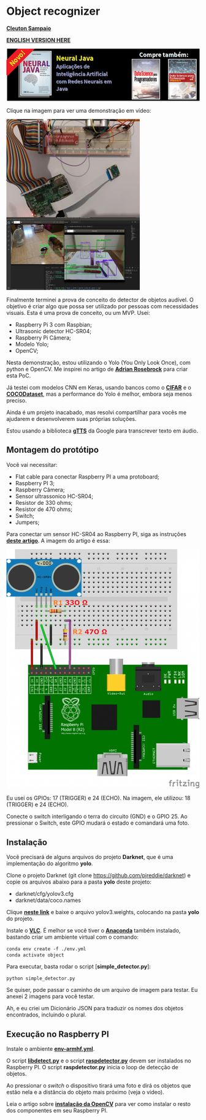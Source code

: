 # Object recognizer

[**Cleuton Sampaio**](https://github.com/cleuton)

[**ENGLISH VERSION HERE**](./english.md)

[![](./banner_livros2.png)](https://www.lcm.com.br/site/#livros/busca?term=cleuton)

Clique na imagem para ver uma demonstração em vídeo: 

[![](./results.jpg)](https://youtu.be/_JvOQqQVYdc)

Finalmente terminei a prova de conceito do detector de objetos audível. O objetivo é criar algo que possa ser utilizado por pessoas com necessidades visuais. Esta é uma prova de conceito, ou um MVP. Usei:

- Raspberry Pi 3 com Raspbian;
- Ultrasonic detector HC-SR04;
- Raspberry Pi Câmera;
- Modelo Yolo;
- OpenCV;

Nesta demonstração, estou utilizando o Yolo (You Only Look Once), com python e OpenCV. Me inspirei no artigo de [**Adrian Rosebrock**](https://www.pyimagesearch.com/2018/11/12/yolo-object-detection-with-opencv/) para criar esta PoC. 

Já testei com modelos CNN em Keras, usando bancos como o [**CIFAR**](https://www.cs.toronto.edu/~kriz/cifar.html) e o [**COCODataset**](http://cocodataset.org/#home), mas a performance do Yolo é melhor, embora seja menos preciso. 

Ainda é um projeto inacabado, mas resolvi compartilhar para vocês me ajudarem e desenvolverem suas próprias soluções. 

Estou usando a biblioteca [**gTTS**](https://gtts.readthedocs.io/en/latest/) da Google para transcrever texto em áudio. 

## Montagem do protótipo

Você vai necessitar: 
- Flat cable para conectar Raspberry PI a uma protoboard;
- Raspberry PI 3;
- Raspberry Câmera;
- Sensor ultrassonico HC-SR04;
- Resistor de 330 ohms;
- Resistor de 470 ohms; 
- Switch;
- Jumpers;

Para conectar um sensor HC-SR04 ao Raspberry PI, siga as instruções [**deste artigo**](https://tutorials-raspberrypi.com/raspberry-pi-ultrasonic-sensor-hc-sr04/). A imagem do artigo é essa: 

![](./ultrasonic.png)

Eu usei os GPIOs: 17 (TRIGGER) e 24 (ECHO). Na imagem, ele utilizou: 18 (TRIGGER) e 24 (ECHO).

Conecte o switch interligando o terra do circuito (GND) e o GPIO 25. Ao pressionar o Switch, este GPIO mudará o estado e comandará uma foto. 

## Instalação

Você precisará de alguns arquivos do projeto **Darknet**, que é uma implementação do algoritmo **yolo**.

Clone o projeto Darknet (git clone https://github.com/pjreddie/darknet) e copie os arquivos abaixo para a pasta **yolo** deste projeto: 
- darknet/cfg/yolov3.cfg
- darknet/data/coco.names

Clique [**neste link**](https://pjreddie.com/media/files/yolov3.weights) e baixe o arquivo yolov3.weights, colocando na pasta **yolo** do projeto.


Instale o [**VLC**](https://www.videolan.org/vlc/). É melhor se você tiver o [**Anaconda**](https://anaconda.org/) também instalado, bastando criar um ambiente virtual com o comando: 

```
conda env create -f ./env.yml
conda activate object
```

Para executar, basta rodar o script [**simple_detector.py**]: 

```
python simple_detector.py
```

Se quiser, pode passar o caminho de um arquivo de imagem para testar. Eu anexei 2 imagens para você testar.

Ah, e eu criei um Dicionário JSON para traduzir os nomes dos objetos encontrados, incluindo o plural.

## Execução no Raspberry PI

Instale o ambiente [**env-armhf.yml**](./env-armhf.yml). 

O script [**libdetect.py**](./libdetect.py) e o script [**raspdetector.py**](./raspdetector.py) devem ser instalados no Raspberry PI. O script **raspdetector.py** inicia o loop de detecção de objetos.

Ao pressionar o *switch* o dispositivo tirará uma foto e dirá os objetos que estão nela e a distância do objeto mais próximo (veja o vídeo).

Leia o artigo sobre [**instalação da OpenCV**](opencv_armhf.md) para ver como instalar o resto dos componentes em seu Raspberry PI.







